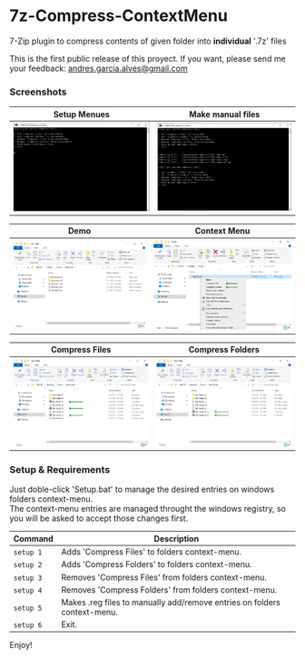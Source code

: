# 7z-Compress-ContextMenu
7-Zip plugin to compress contents of given folder into **individual** '.7z' files

This is the first public release of this proyect. If you want, please send me your feedback: andres.garcia.alves@gmail.com

### Screenshots

| Setup Menues      | Make manual files |
|-------------------|-------------------|
| ![](screenshots/screen-01.png) | ![](screenshots/screen-02.png) |

| Demo              |  Context Menu     |
|-------------------|-------------------|
| ![](screenshots/screen-03.png) | ![](screenshots/screen-04.png) |

| Compress Files    | Compress Folders  |
|-------------------|-------------------|
| ![](screenshots/screen-05.png) | ![](screenshots/screen-06.png) |

### Setup & Requirements

Just doble-click 'Setup.bat' to manage the desired entries on windows folders context-menu.  
The context-menu entries are managed throught the windows registry, so you will be asked to accept those changes first.

| Command | Description |
|---------|-------------|
| `setup 1` | Adds 'Compress Files' to folders context-menu. |
| `setup 2` | Adds 'Compress Folders' to folders context-menu. |
| `setup 3` | Removes 'Compress Files' from folders context-menu. |
| `setup 4` | Removes 'Compress Folders' from folders context-menu. |
| `setup 5` | Makes .reg files to manually add/remove entries on folders context-menu. |
| `setup 6` | Exit. |

Enjoy!

